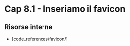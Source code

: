 # <a name="top"></a> Cap 8.1 - Inseriamo il favicon



## Risorse interne

- [code_references/favicon/]


